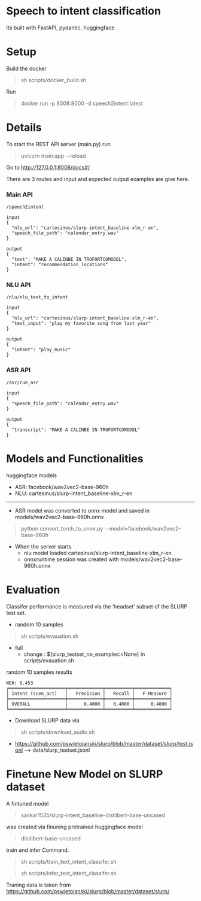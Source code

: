 # Speech to intent classification

Its built with FastAPI, pydantic, huggingface.

# Setup

Build the docker
> sh scripts/docker_build.sh

Run
> docker run -p 8008:8000 -d speech2intent:latest


# Details
To start the REST API server (main.py) run 
>  uvicorn main:app --reload

Go to http://127.0.0.1:8008/docs#/

There are 3 routes and input and expected output examples are give here. 
### Main API

```
/speech2intent

input
{
  "nlu_url": "cartesinus/slurp-intent_baseline-xlm_r-en",
  "speech_file_path": "calendar_entry.wav"
}

output
{
  "text": "MAKE A CALINBE IN TROFORTCOMODEL",
  "intent": "recommendation_locations"
}
```

### NLU API

```
/nlu/nlu_text_to_intent

input
{
  "nlu_url": "cartesinus/slurp-intent_baseline-xlm_r-en",
  "text_input": "play my favorite song from last year"
}

output
{
  "intent": "play_music"
}
```

### ASR API

```
/asr/run_asr

input
{
  "speech_file_path": "calendar_entry.wav"
}

output
{
  "transcript": "MAKE A CALINBE IN TROFORTCOMODEL"
}
```
# Models and Functionalities

huggingface models
* ASR: facebook/wav2vec2-base-960h
* NLU: cartesinus/slurp-intent_baseline-xlm_r-en
---
* ASR model was converted to onnx model and saved in models/wav2vec2-base-960h.onnx 
> python convert_torch_to_onnx.py --model=facebook/wav2vec2-base-960h


* When the server starts 
    * nlu model loaded cartesinus/slurp-intent_baseline-xlm_r-en
    * onnxruntime session was created with models/wav2vec2-base-960h.onnx

# Evaluation

Classifer performance is measured via the ‘headset’ subset of the SLURP test set.

* random 10 samples
> sh scripts/evauation.sh

* full
  * change : ${slurp_testset_no_examples:=None} in scripts/evauation.sh


random 10 samples results
```
WER: 0.453
╒═════════════════════╤═════════════╤══════════╤═════════════╕
│ Intent (scen_act)   │   Precision │   Recall │   F-Measure │
╞═════════════════════╪═════════════╪══════════╪═════════════╡
│ OVERALL             │      0.4000 │   0.4000 │      0.4000 │
╘═════════════════════╧═════════════╧══════════╧═════════════╛ 
```

* Download SLURP data via 
> sh scripts/download_audio.sh 
* https://github.com/pswietojanski/slurp/blob/master/dataset/slurp/test.jsonl  --> data/slurp_testset.jsonl 

# Finetune New Model on SLURP dataset

A fintuned model  
> sankar1535/slurp-intent_baseline-distilbert-base-uncased

was created via finuning pretrained huggingface model

> distilbert-base-uncased

train and infer Command. 
> sh scripts/train_text_intent_classifer.sh

> sh scripts/infer_text_intent_classifer.sh

Traning data is taken from https://github.com/pswietojanski/slurp/blob/master/dataset/slurp/
